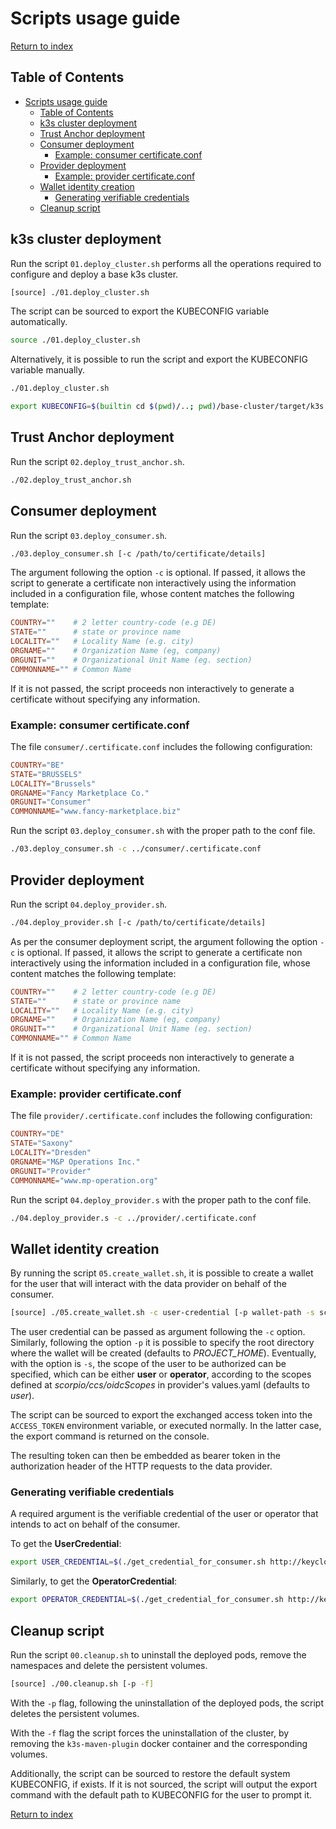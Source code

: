 # Scripts usage guide

[Return to index](./README.MD)

## Table of Contents

- [Scripts usage guide](#scripts-usage-guide)
  - [Table of Contents](#table-of-contents)
  - [k3s cluster deployment](#k3s-cluster-deployment)
  - [Trust Anchor deployment](#trust-anchor-deployment)
  - [Consumer deployment](#consumer-deployment)
    - [Example: consumer certificate.conf](#example-consumer-certificateconf)
  - [Provider deployment](#provider-deployment)
    - [Example: provider certificate.conf](#example-provider-certificateconf)
  - [Wallet identity creation](#wallet-identity-creation)
    - [Generating verifiable credentials](#generating-verifiable-credentials)
  - [Cleanup script](#cleanup-script)

## k3s cluster deployment

Run the script `01.deploy_cluster.sh` performs all the operations required to configure and deploy a base k3s cluster.

```bash
[source] ./01.deploy_cluster.sh
```

The script can be sourced to export the KUBECONFIG variable automatically.

```bash
source ./01.deploy_cluster.sh
```

Alternatively, it is possible to run the script and export the KUBECONFIG variable manually.

```bash
./01.deploy_cluster.sh

export KUBECONFIG=$(builtin cd $(pwd)/..; pwd)/base-cluster/target/k3s.yaml
```

## Trust Anchor deployment

Run the script `02.deploy_trust_anchor.sh`.

```bash
./02.deploy_trust_anchor.sh
```

## Consumer deployment

Run the script `03.deploy_consumer.sh`.

```bash
./03.deploy_consumer.sh [-c /path/to/certificate/details]
```

The argument following the option `-c` is optional. If passed, it allows the script to generate a certificate non interactively using the information included in a configuration file, whose content matches the following template:

```conf
COUNTRY=""    # 2 letter country-code (e.g DE)
STATE=""      # state or province name
LOCALITY=""   # Locality Name (e.g. city)
ORGNAME=""    # Organization Name (eg, company)
ORGUNIT=""    # Organizational Unit Name (eg. section)
COMMONNAME="" # Common Name
```

If it is not passed, the script proceeds non interactively to generate a certificate without specifying any information.

### Example: consumer certificate.conf

The file `consumer/.certificate.conf` includes the following configuration:

```conf
COUNTRY="BE"
STATE="BRUSSELS"
LOCALITY="Brussels"
ORGNAME="Fancy Marketplace Co."
ORGUNIT="Consumer"
COMMONNAME="www.fancy-marketplace.biz"
```

Run the script `03.deploy_consumer.sh` with the proper path to the conf file.

```bash
./03.deploy_consumer.sh -c ../consumer/.certificate.conf
```

## Provider deployment

Run the script `04.deploy_provider.sh`.

```bash
./04.deploy_provider.sh [-c /path/to/certificate/details]
```

As per the consumer deployment script, the argument following the option `-c` is optional. If passed, it allows the script to generate a certificate non interactively using the information included in a configuration file, whose content matches the following template:

```conf
COUNTRY=""    # 2 letter country-code (e.g DE)
STATE=""      # state or province name
LOCALITY=""   # Locality Name (e.g. city)
ORGNAME=""    # Organization Name (eg, company)
ORGUNIT=""    # Organizational Unit Name (eg. section)
COMMONNAME="" # Common Name
```

If it is not passed, the script proceeds non interactively to generate a certificate without specifying any information.

### Example: provider certificate.conf

The file `provider/.certificate.conf` includes the following configuration:

```conf
COUNTRY="DE"
STATE="Saxony"
LOCALITY="Dresden"
ORGNAME="M&P Operations Inc."
ORGUNIT="Provider"
COMMONNAME="www.mp-operation.org"
```

Run the script `04.deploy_provider.s` with the proper path to the conf file.

```bash
./04.deploy_provider.s -c ../provider/.certificate.conf
```

## Wallet identity creation

By running the script `05.create_wallet.sh`, it is possible to create a wallet for the user that will interact with the data provider on behalf of the consumer.

```bash
[source] ./05.create_wallet.sh -c user-credential [-p wallet-path -s scope]
```

The user credential can be passed as argument following the `-c` option. Similarly, following the option `-p` it is possible to specify the root directory where the wallet will be created (defaults to *PROJECT_HOME*). Eventually, with the option is `-s`, the scope of the user to be authorized can be specified, which can be either **user** or **operator**, according to the scopes defined at *scorpio/ccs/oidcScopes* in provider's values.yaml (defaults to *user*).

The script can be sourced to export the exchanged access token into the `ACCESS_TOKEN` environment variable, or executed normally. In the latter case, the export command is returned on the console.

The resulting token can then be embedded as bearer token in the authorization header of the HTTP requests to the data provider.

### Generating verifiable credentials

A required argument is the verifiable credential of the user or operator that intends to act on behalf of the consumer.

To get the **UserCredential**:

```bash
export USER_CREDENTIAL=$(./get_credential_for_consumer.sh http://keycloak-consumer.127.0.0.1.nip.io:8080 user-credential); echo ${USER_CREDENTIAL}
```

Similarly, to get the **OperatorCredential**:

```bash
export OPERATOR_CREDENTIAL=$(./get_credential_for_consumer.sh http://keycloak-consumer.127.0.0.1.nip.io:8080 operator-credential); echo ${OPERATOR_CREDENTIAL}
```

## Cleanup script

Run the script `00.cleanup.sh` to uninstall the deployed pods, remove the namespaces and delete the persistent volumes.

```bash
[source] ./00.cleanup.sh [-p -f]
```

With the `-p` flag, following the uninstallation of the deployed pods, the script deletes the persistent volumes.

With the `-f` flag the script forces the uninstallation of the cluster, by removing the `k3s-maven-plugin` docker container and the corresponding volumes.

Additionally, the script can be sourced to restore the default system KUBECONFIG, if exists. If it is not sourced, the script will output the export command with the default path to KUBECONFIG for the user to prompt it.

[Return to index](./README.MD)
